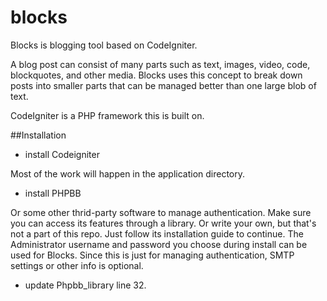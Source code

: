 blocks
======

Blocks is blogging tool based on CodeIgniter.

A blog post can consist of many parts such as text, images, video, code, blockquotes, and other media. Blocks uses this concept to break down posts into smaller parts that can be managed better than one large blob of text.

CodeIgniter is a PHP framework this is built on.

##Installation

- install Codeigniter

Most of the work will happen in the application directory.

- install PHPBB

Or some other thrid-party software to manage authentication.  Make sure you can access its features through a library. Or write your own, but that's not a part of this repo.  Just follow its installation guide to continue.  The Administrator username and password you choose during install can be used for Blocks.  Since this is just for managing authentication, SMTP settings or other info is optional.

- update Phpbb_library line 32.